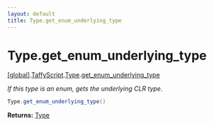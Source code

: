 ```yaml
---
layout: default
title: Type.get_enum_underlying_type
---
```


# Type.get_enum_underlying_type

[\[global\]]({{site.baseurl}}/docs/).[TaffyScript]({{site.baseurl}}/docs/TaffyScript/).[Type]({{site.baseurl}}/docs/TaffyScript/Type/).[get_enum_underlying_type]({{site.baseurl}}/docs/TaffyScript/Type/get_enum_underlying_type/)

_If this type is an enum, gets the underlying CLR type._

```cs
Type.get_enum_underlying_type()
```

**Returns:** [Type]({{site.baseurl}}/docs/TaffyScript/Type)
